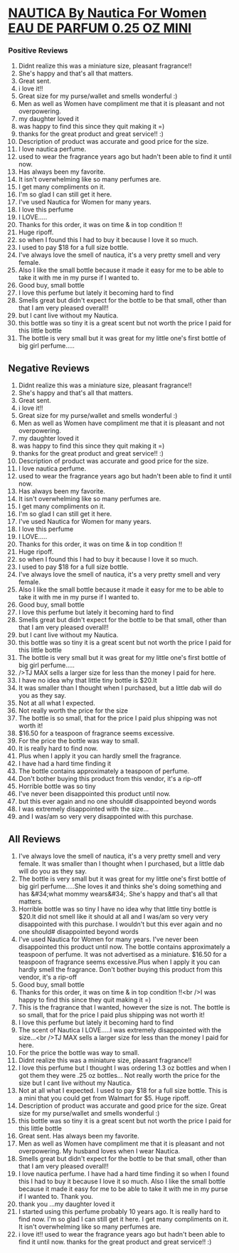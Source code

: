# [NAUTICA By Nautica For Women EAU DE PARFUM 0.25 OZ MINI](https://products.checkmycream.com/products/NAUTICA-By-Nautica-For-Women-EAU-DE-PARFUM-0.25-OZ-MINI.html)

### Positive Reviews

<ol>
      <li>Didnt realize this was a miniature size, pleasant fragrance!!</li>
      <li>She&#x27;s happy and that&#x27;s all that matters.</li>
      <li>Great sent.</li>
      <li>i love it!!  </li>
      <li>Great size for my purse/wallet and smells wonderful :)</li>
      <li>Men as well as Women have compliment me that it is pleasant and not overpowering.</li>
      <li>my daughter loved it</li>
      <li>was happy to find this since they quit making it &#x3D;)</li>
      <li>thanks for the great product and great service!! :)</li>
      <li>Description of product was accurate and good price for the size.</li>
      <li>I love nautica perfume.</li>
      <li>used to wear the fragrance years ago but hadn&#x27;t been able to find it until now.</li>
      <li>Has always been my favorite.</li>
      <li>It isn&#x27;t overwhelming like so many perfumes are.</li>
      <li>I get many compliments on it.</li>
      <li>I&#x27;m so glad I can still get it here.  </li>
      <li>I&#x27;ve used Nautica for Women for many years.  </li>
      <li>I love this perfume</li>
      <li>I LOVE.....</li>
      <li>Thanks for this order, it was on time &amp; in top condition !!</li>
      <li>Huge ripoff.</li>
      <li>so when I found this I had to buy it because I love it so much.</li>
      <li>I used to pay $18 for a full size bottle.  </li>
      <li>I&#x27;ve always love the smell of nautica, it&#x27;s a very pretty smell and very female.  </li>
      <li>Also I like the small bottle because it made it easy for me to be able to take it with me in my purse if I wanted to.</li>
      <li>Good buy, small bottle</li>
      <li>I love this perfume but lately it becoming hard to find</li>
      <li>Smells great but didn&#x27;t expect for the bottle to be that small, other than that I am very pleased overall!!</li>
      <li>but I cant live without my Nautica.</li>
      <li>this bottle was so tiny it is a great scent but not worth the price I paid for this little bottle</li>
      <li>The bottle is very small but it was great for my little one&#x27;s first bottle of big girl perfume.....</li>
</ol>


<h2>Negative Reviews</h2>
<ol>
<li> Didnt realize this was a miniature size, pleasant fragrance!!</li>
<li> She&#x27;s happy and that&#x27;s all that matters.</li>
<li> Great sent.</li>
<li> i love it!!  </li>
<li> Great size for my purse/wallet and smells wonderful :)</li>
<li> Men as well as Women have compliment me that it is pleasant and not overpowering.</li>
<li> my daughter loved it</li>
<li> was happy to find this since they quit making it &#x3D;)</li>
<li> thanks for the great product and great service!! :)</li>
<li> Description of product was accurate and good price for the size.</li>
<li> I love nautica perfume.</li>
<li> used to wear the fragrance years ago but hadn&#x27;t been able to find it until now.</li>
<li> Has always been my favorite.</li>
<li> It isn&#x27;t overwhelming like so many perfumes are.</li>
<li> I get many compliments on it.</li>
<li> I&#x27;m so glad I can still get it here.  </li>
<li> I&#x27;ve used Nautica for Women for many years.  </li>
<li> I love this perfume</li>
<li> I LOVE.....</li>
<li> Thanks for this order, it was on time &amp; in top condition !!</li>
<li> Huge ripoff.</li>
<li> so when I found this I had to buy it because I love it so much.</li>
<li> I used to pay $18 for a full size bottle.  </li>
<li> I&#x27;ve always love the smell of nautica, it&#x27;s a very pretty smell and very female.  </li>
<li> Also I like the small bottle because it made it easy for me to be able to take it with me in my purse if I wanted to.</li>
<li> Good buy, small bottle</li>
<li> I love this perfume but lately it becoming hard to find</li>
<li> Smells great but didn&#x27;t expect for the bottle to be that small, other than that I am very pleased overall!!</li>
<li> but I cant live without my Nautica.</li>
<li> this bottle was so tiny it is a great scent but not worth the price I paid for this little bottle</li>
<li> The bottle is very small but it was great for my little one&#x27;s first bottle of big girl perfume.....</li>
<li> /&gt;TJ MAX sells a larger size for less than the money I paid for here.</li>
<li> I have no idea why that little tiny bottle is $20.It</li>
<li> It was smaller than I thought when I purchased, but a little dab will do you as they say.</li>
<li> Not at all what I expected.  </li>
<li> Not really worth the price for the size</li>
<li> The bottle is so small, that for the price I paid plus shipping was not worth it!</li>
<li> $16.50 for a teaspoon of fragrance seems excessive.</li>
<li> For the price the bottle was way to small.</li>
<li> It is really hard to find now.  </li>
<li> Plus when I apply it you can hardly smell the fragrance.  </li>
<li> I have had a hard time finding it</li>
<li> The bottle contains approximately a teaspoon of perfume.  </li>
<li> Don&#x27;t bother buying this product from this vendor, it&#x27;s a rip-off</li>
<li> Horrible bottle was so tiny</li>
<li> I&#x27;ve never been disappointed this product until now.  </li>
<li> but this ever again and no one should# disappointed beyond words</li>
<li> I was extremely disappointed with the size...</li>
<li> and I was/am so very very disappointed with this purchase.</li>
</ol>

<h2>All Reviews</h2>

<ol>
    <li> I&#x27;ve always love the smell of nautica, it&#x27;s a very pretty smell and very female.  It was smaller than I thought when I purchased, but a little dab will do you as they say.</li>
    <li> The bottle is very small but it was great for my little one&#x27;s first bottle of big girl perfume.....She loves it and thinks she&#x27;s doing something and has &amp;#34;what mommy wears&amp;#34;.  She&#x27;s happy and that&#x27;s all that matters.</li>
    <li> Horrible bottle was so tiny I have no idea why that little tiny bottle is $20.It did not smell like it should at all and I was/am so very very disappointed with this purchase. I wouldn&#x27;t but this ever again and no one should# disappointed beyond words</li>
    <li> I&#x27;ve used Nautica for Women for many years.  I&#x27;ve never been disappointed this product until now.  The bottle contains approximately a teaspoon of perfume.  It was not advertised as a miniature.  $16.50 for a teaspoon of fragrance seems excessive.Plus when I apply it you can hardly smell the fragrance.  Don&#x27;t bother buying this product from this vendor, it&#x27;s a rip-off</li>
    <li> Good buy, small bottle</li>
    <li> Thanks for this order, it was on time &amp; in top condition !!&lt;br /&gt;I was happy to find this since they quit making it &#x3D;)</li>
    <li> This is the fragrance that I wanted, however the size is not.  The bottle is so small, that for the price I paid plus shipping was not worth it!</li>
    <li> I love this perfume but lately it becoming hard to find</li>
    <li> The scent of Nautica I LOVE.....I was extremely disappointed with the size...&lt;br /&gt;TJ MAX sells a larger size for less than the money I paid for here.</li>
    <li> For the price the bottle was way to small.</li>
    <li> Didnt realize this was a miniature size, pleasant fragrance!!</li>
    <li> I love this perfume but I thought I was ordering 1.3 oz bottles and when I got them they were .25 oz bottles... Not really worth the price for the size but I cant live without my Nautica.</li>
    <li> Not at all what I expected.  I used to pay $18 for a full size bottle.  This is a mini that you could get from Walmart for $5.  Huge ripoff.</li>
    <li> Description of product was accurate and good price for the size. Great size for my purse/wallet and smells wonderful :)</li>
    <li> this bottle was so tiny it is a great scent but not worth the price I paid for this little bottle</li>
    <li> Great sent. Has always been my favorite.</li>
    <li> Men as well as Women have compliment me that it is pleasant and not overpowering. My husband loves when I wear Nautica.</li>
    <li> Smells great but didn&#x27;t expect for the bottle to be that small, other than that I am very pleased overall!!</li>
    <li> I love nautica perfume. I have had a hard time finding it so when I found this I had to buy it because I love it so much. Also I like the small bottle because it made it easy for me to be able to take it with me in my purse if I wanted to. Thank you.</li>
    <li> thank you ...my daughter loved it</li>
    <li> I started using this perfume probably 10 years ago.  It is really hard to find now.  I&#x27;m so glad I can still get it here.  I get many compliments on it. It isn&#x27;t overwhelming like so many perfumes are.</li>
    <li> i love it!!  used to wear the fragrance years ago but hadn&#x27;t been able to find it until now. thanks for the great product and great service!! :)</li>
</ol>





